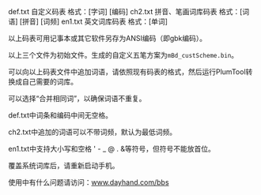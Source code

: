 def.txt	自定义码表	格式：[字词] [编码]
ch2.txt	拼音、笔画词库码表	格式：[词语] [拼音] [词频]
en1.txt	英文词库码表	格式：[单词]

以上码表可用记事本或其它软件另存为ANSI编码（即gbk编码）。

以上三个文件为初始文件。生成的自定义五笔方案为`mBd_custScheme.bin`。

可以向以上码表文件中追加词语，请依照现有码表的格式，然后运行PlumTool转换成自己需要的词库。

可以选择“合并相同词”，以确保词语不重复。

def.txt中词条和编码中间无空格。

ch2.txt中追加的词语可以不带词频，默认为最低词频。

en1.txt中支持大小写和空格 ' - _ @ . &等符号，但符号不能放首位。

覆盖系统词库后，请重新启动手机。

使用中有什么问题请访问：www.dayhand.com/bbs